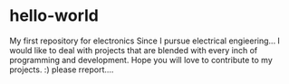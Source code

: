 # hello-world
My first repository for electronics
Since I pursue electrical engieering... I would like to deal with projects that are blended with every inch of programming and development.
Hope you will love to contribute to my projects.
:)
please rreport....
